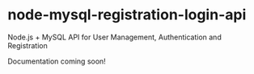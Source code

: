 # node-mysql-registration-login-api

Node.js + MySQL API for User Management, Authentication and Registration

Documentation coming soon!